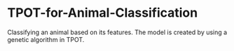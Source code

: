 # TPOT-for-Animal-Classification
Classifying an animal based on its features. The model is created by using a genetic algorithm in TPOT.
